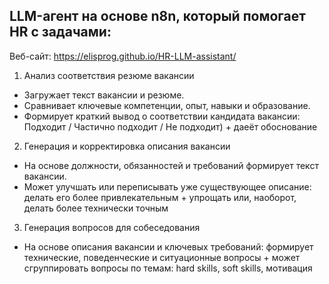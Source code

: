 ## LLM-агент на основе n8n, который помогает HR с задачами:
Веб-сайт: https://elisprog.github.io/HR-LLM-assistant/

1. Анализ соответствия резюме вакансии
- Загружает текст вакансии и резюме.
- Сравнивает ключевые компетенции, опыт, навыки и образование.
- Формирует краткий вывод о соответствии кандидата вакансии: Подходит / Частично подходит / Не подходит) + даеёт обоснование 

2. Генерация и корректировка описания вакансии
- На основе должности, обязанностей и требований формирует текст вакансии.
- Может улучшать или переписывать уже существующее описание: делать его более привлекательным + упрощать или, наоборот, делать более технически точным
  
3. Генерация вопросов для собеседования
- На основе описания вакансии и ключевых требований: формирует технические, поведенческие и ситуационные вопросы + может сгруппировать вопросы по темам: hard skills, soft skills, мотивация 




